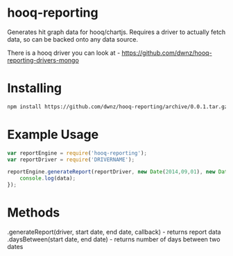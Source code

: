 hooq-reporting
==============

Generates hit graph data for hooq/chartjs. Requires a driver to actually fetch data, so can be backed onto any data source.

There is a hooq driver you can look at - https://github.com/dwnz/hooq-reporting-drivers-mongo

Installing
==========

```bash
npm install https://github.com/dwnz/hooq-reporting/archive/0.0.1.tar.gz --save
```

Example Usage
=============

```js
var reportEngine = require('hooq-reporting');
var reportDriver = require('DRIVERNAME');

reportEngine.generateReport(reportDriver, new Date(2014,09,01), new Date(2014,09,31), function(err, data) {
    console.log(data);
});
```

Methods
=======

.generateReport(driver, start date, end date, callback) - returns report data
.daysBetween(start date, end date) - returns number of days between two dates